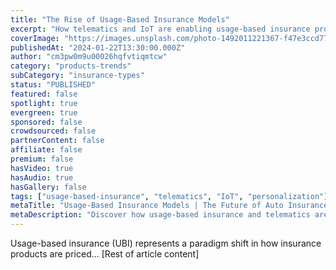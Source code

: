 ```yaml
---
title: "The Rise of Usage-Based Insurance Models"
excerpt: "How telematics and IoT are enabling usage-based insurance products, offering consumers more personalized and fair pricing options."
coverImage: "https://images.unsplash.com/photo-1492011221367-f47e3ccd77a0"
publishedAt: "2024-01-22T13:30:00.000Z"
author: "cm3pw0m9u00026hqfvtiqmtcw"
category: "products-trends"
subCategory: "insurance-types"
status: "PUBLISHED"
featured: false
spotlight: true
evergreen: true
sponsored: false
crowdsourced: false
partnerContent: false
affiliate: false
premium: false
hasVideo: true
hasAudio: true
hasGallery: false
tags: ["usage-based-insurance", "telematics", "IoT", "personalization"]
metaTitle: "Usage-Based Insurance Models | The Future of Auto Insurance"
metaDescription: "Discover how usage-based insurance and telematics are revolutionizing auto insurance pricing and customer experience."
---
```


Usage-based insurance (UBI) represents a paradigm shift in how insurance products are priced...
[Rest of article content]
